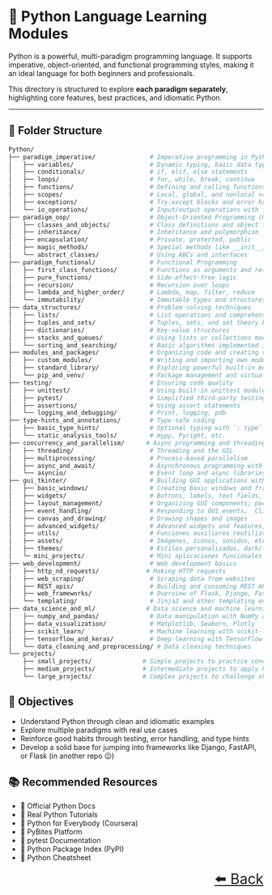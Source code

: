 # 🐍 Python Language Learning Modules

Python is a powerful, multi-paradigm programming language. It supports imperative, object-oriented, and functional programming styles, making it an ideal language for both beginners and professionals.

This directory is structured to explore **each paradigm separately**, highlighting core features, best practices, and idiomatic Python.

---

## 📂 Folder Structure

```bash
Python/
├── paradigm_imperative/               # Imperative programming in Python
│   ├── variables/                     # Dynamic typing, basic data types
│   ├── conditionals/                  # if, elif, else statements
│   ├── loops/                         # for, while, break, continue
│   ├── functions/                     # Defining and calling functions
│   ├── scopes/                        # Local, global, and nonlocal scope
│   ├── exceptions/                    # Try-except blocks and error handling
│   └── io_operations/                 # Input/output operations with files and user input
├── paradigm_oop/                      # Object-Oriented Programming (OOP)
│   ├── classes_and_objects/           # Class definitions and object instantiation
│   ├── inheritance/                   # Inheritance and polymorphism
│   ├── encapsulation/                 # Private, protected, public
│   ├── magic_methods/                 # Special methods like __init__, __str__, etc.
│   └── abstract_classes/              # Using ABCs and interfaces
├── paradigm_functional/               # Functional Programming
│   ├── first_class_functions/         # Functions as arguments and return values
│   ├── pure_functions/                # Side-effect-free logic
│   ├── recursion/                     # Recursion over loops
│   ├── lambda_and_higher_order/       # Lambda, map, filter, reduce
│   └── immutability/                  # Immutable types and structures
├── data_structures/                   # Problem-solving techniques
│   ├── lists/                         # List operations and comprehensions
│   ├── tuples_and_sets/               # Tuples, sets, and set theory basics
│   ├── dictionaries/                  # Key-value structures
│   ├── stacks_and_queues/             # Using lists or collections module
│   └── sorting_and_searching/         # Basic algorithms implemented in Python
├── modules_and_packages/              # Organizing code and creating reusable components
│   ├── custom_modules/                # Writing and importing own modules
│   ├── standard_library/              # Exploring powerful built-in modules
│   └── pip_and_venv/                  # Package management and virtual environments
├── testing/                           # Ensuring code quality
│   ├── unittest/                      # Using built-in unittest module 
│   ├── pytest/                        # Simplified third-party testing
│   ├── assertions/                    # Using assert statements
│   └── logging_and_debugging/         # Print, logging, pdb
├── type-hints_and_annotations/        # Type-safe coding
│   ├── basic_type_hints/              # Optional typing with `: type`
│   └── static_analysis_tools/         # mypy, Pyright, etc.
├── concurrency_and_parallelism/      # Async programming and threading
│   ├── threading/                     # Threading and the GIL
│   ├── multiprocessing/               # Process-based parallelism
│   ├── async_and_await/               # Asynchronous programming with async/await
│   └── asyncio/                       # Event loop and async libraries
├── gui_tkinter/                       # Building GUI applications with Tkinter
│   ├── basic_windows/                 # Creating basic windows and frames
│   ├── widgets/                       # Buttons, labels, text fields, etc.
│   ├── layout_management/             # Organizing GUI components; pack, grid, place
│   ├── event_handling/                # Responding to GUI events,  Clicks, keypresses
│   ├── canvas_and_drawing/            # Drawing shapes and images
│   ├── advanced_widgets/              # Advanced widgets and features, Treeview, Notebook, Spinbox, ...
│   ├── utils/                         # Funciones auxiliares reutilizables
│   ├── assets/                        # Imágenes, íconos, sonidos, etc.
│   ├── themes/                        # Estilos personalizados, dark/light themes
│   └─ mini_projects/                  # Mini aplicaciones funcionales con GUI
├── web_development/                   # Web development basics
│   ├── http_nd_requests/             # Making HTTP requests
│   ├── web_scraping/                  # Scraping data from websites
│   ├── REST_apis/                     # Building and consuming REST APIs
│   ├── web_frameworks/                # Overview of Flask, Django, FastAPI
│   └── templating/                    # Jinja2 and other templating engines
├── data_science_and_ml/              # Data science and machine learning basics
│   ├── numpy_and_pandas/              # Data manipulation with NumPy and Pandas
│   ├── data_visualization/            # Matplotlib, Seaborn, Plotly
│   ├── scikit_learn/                  # Machine learning with scikit-learn
│   ├── tensorflow_and_keras/          # Deep learning with TensorFlow and Keras
│   └── data_cleaning_and_preprocessing/ # Data cleaning techniques
└── projects/
    ├── small_projects/              # Simple projects to practice concepts
    ├── medium_projects/             # Intermediate projects to apply knowledge
    └── large_projects/              # Complex projects to challenge skills 
```
## 🎯 Objectives

- Understand Python through clean and idiomatic examples
- Explore multiple paradigms with real use cases
- Reinforce good habits through testing, error handling, and type hints
- Develop a solid base for jumping into frameworks like Django, FastAPI, or Flask (in another repo 😉)

## 📚 Recommended Resources

- 🔗 Official Python Docs
- 🔗 Real Python Tutorials
- 🔗 Python for Everybody (Coursera)
- 🔗 PyBites Platform
- 🔗 pytest Documentation
- 🔗 Python Package Index (PyPI)
- 🔗 Python Cheatsheet

<div align="right" style="font-size: 2em;">
    <a href="../README.md">⬅️ Back</a>
</div>